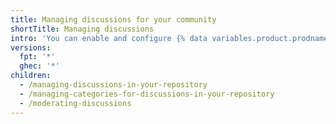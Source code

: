 ```yaml
---
title: Managing discussions for your community
shortTitle: Managing discussions
intro: 'You can enable and configure {% data variables.product.prodname_discussions %} for your repository, and you can use tools on {% data variables.product.product_name %} to moderate conversations among community members.'
versions:
  fpt: '*'
  ghec: '*'
children:
  - /managing-discussions-in-your-repository
  - /managing-categories-for-discussions-in-your-repository
  - /moderating-discussions
---
```

